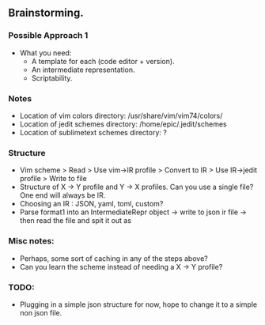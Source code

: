 ## Brainstorming.

### Possible Approach 1

- What you need:
	- A template for each (code editor + version).
	- An intermediate representation.
	- Scriptability.

### Notes

- Location of vim colors directory: /usr/share/vim/vim74/colors/
- Location of jedit schemes directory: /home/epic/.jedit/schemes
- Location of sublimetext schemes directory: ?


### Structure

- Vim scheme > Read > Use vim->IR profile > Convert to IR > Use IR->jedit profile > Write to file
- Structure of X -> Y profile and Y -> X profiles. Can you use a single file? One end will always be IR.
- Choosing an IR : JSON, yaml, toml, custom?
- Parse format1 into an IntermediateRepr object -> write to json ir file -> then read the file and spit it out as

### Misc notes:

- Perhaps, some sort of caching in any of the steps above?
- Can you learn the scheme instead of needing a X -> Y profile?

### TODO:

- Plugging in a simple json structure for now, hope to change it to a simple non json file.